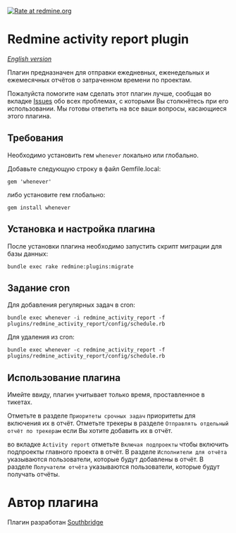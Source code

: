 [![Rate at redmine.org](http://img.shields.io/badge/rate%20at-redmine.org-blue.svg?style=flat)](http://www.redmine.org/plugins/redmine_activity_report)
# Redmine activity report plugin

*[English version](README.md)*

Плагин предназначен для отправки ежедневных, еженедельных и ежемесячных отчётов о затраченном времени по проектам.

Пожалуйста помогите нам сделать этот плагин лучше, сообщая во вкладке [Issues](https://github.com/southbridgeio/redmine_activity_report/issues) обо всех проблемах, с которыми Вы столкнётесь при его использовании. Мы готовы ответить на все ваши вопросы, касающиеся этого плагина.

## Требования

Необходимо установить гем `whenever` локально или глобально.

Добавьте следующую строку в файл Gemfile.local:

```
gem 'whenever'
```

либо установите гем глобально:

```
gem install whenever
```

## Установка и настройка плагина

После установки плагина необходимо запустить скрипт миграции для базы данных:

```
bundle exec rake redmine:plugins:migrate
```

## Задание cron

Для добавления регулярных задач в cron:

```
bundle exec whenever -i redmine_activity_report -f plugins/redmine_activity_report/config/schedule.rb
```

Для удаления из cron:

```
bundle exec whenever -c redmine_activity_report -f plugins/redmine_activity_report/config/schedule.rb
```

## Использование плагина

Имейте ввиду, плагин учитывает только время, проставленное в тикетах.

Отметьте в разделе `Приоритеты срочных задач` приоритеты для включения их в отчёт. Отметьте трекеры в разделе `Отправлять отдельный отчёт по трекерам` если Вы хотите добавить их в отчёт.

во вкладке `Activity report` отметьте `Включая подпроекты` чтобы включить подпроекты главного проекта в отчёт. В разделе `Исполнители для отчёта` указываются пользователи, которые будут добавлены в отчёт. В разделе `Получатели отчёта` указываются пользователи, которые будут получать отчёты.

# Автор плагина

Плагин разработан [Southbridge](https://southbridge.io)
